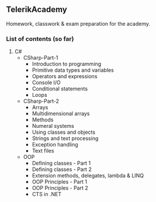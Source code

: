 ## TelerikAcademy

Homework, classwork &amp; exam preparation for the academy. 

### List of contents (so far)
1. C#
    * CSharp-Part-1
       * Introduction to programming
       * Primitive data types and variables
       * Operators and expressions
       * Console I/O
       * Conditional statements
       * Loops
    * CSharp-Part-2
       * Arrays
       * Multidimensional arrays
       * Methods
       * Numeral systems
       * Using classes and objects
       * Strings and text processing
       * Exception handling
       * Text files
    * OOP
       * Defining classes - Part 1
       * Defining classes - Part 2
       * Extension methods, delegates, lambda & LINQ
       * OOP Principles - Part 1
       * OOP Principles - Part 2
       * CTS in .NET
